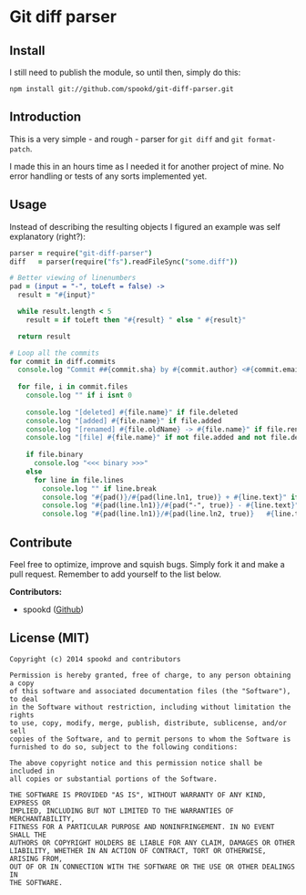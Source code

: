 # Git diff parser

## Install
I still need to publish the module, so until then, simply do this:
```
npm install git://github.com/spookd/git-diff-parser.git
```

## Introduction
This is a very simple - and rough - parser for `git diff` and `git format-patch`.

I made this in an hours time as I needed it for another project of mine. No error handling or tests of any sorts implemented yet.

## Usage
Instead of describing the resulting objects I figured an example was self explanatory (right?):
```coffee
parser = require("git-diff-parser")
diff   = parser(require("fs").readFileSync("some.diff"))

# Better viewing of linenumbers
pad = (input = "-", toLeft = false) ->
  result = "#{input}"

  while result.length < 5
    result = if toLeft then "#{result} " else " #{result}"

  return result

# Loop all the commits
for commit in diff.commits
  console.log "Commit ##{commit.sha} by #{commit.author} <#{commit.email}>" if diff.detailed
  
  for file, i in commit.files
    console.log "" if i isnt 0
    
    console.log "[deleted] #{file.name}" if file.deleted
    console.log "[added] #{file.name}" if file.added
    console.log "[renamed] #{file.oldName} -> #{file.name}" if file.renamed
    console.log "[file] #{file.name}" if not file.added and not file.deleted and not file.renamed
    
    if file.binary
      console.log "<<< binary >>>"
    else
      for line in file.lines
        console.log "" if line.break
        console.log "#{pad()}/#{pad(line.ln1, true)} + #{line.text}" if line.type is "added"
        console.log "#{pad(line.ln1)}/#{pad("-", true)} - #{line.text}" if line.type is "deleted"
        console.log "#{pad(line.ln1)}/#{pad(line.ln2, true)}   #{line.text}" if line.type is "normal"
```

## Contribute
Feel free to optimize, improve and squish bugs. Simply fork it and make a pull request. Remember to add yourself to the list below.

**Contributors:**
* spookd ([Github](https://github.com/spookd))

## License (MIT)
```
Copyright (c) 2014 spookd and contributors

Permission is hereby granted, free of charge, to any person obtaining a copy
of this software and associated documentation files (the "Software"), to deal
in the Software without restriction, including without limitation the rights
to use, copy, modify, merge, publish, distribute, sublicense, and/or sell
copies of the Software, and to permit persons to whom the Software is
furnished to do so, subject to the following conditions:

The above copyright notice and this permission notice shall be included in
all copies or substantial portions of the Software.

THE SOFTWARE IS PROVIDED "AS IS", WITHOUT WARRANTY OF ANY KIND, EXPRESS OR
IMPLIED, INCLUDING BUT NOT LIMITED TO THE WARRANTIES OF MERCHANTABILITY,
FITNESS FOR A PARTICULAR PURPOSE AND NONINFRINGEMENT. IN NO EVENT SHALL THE
AUTHORS OR COPYRIGHT HOLDERS BE LIABLE FOR ANY CLAIM, DAMAGES OR OTHER
LIABILITY, WHETHER IN AN ACTION OF CONTRACT, TORT OR OTHERWISE, ARISING FROM,
OUT OF OR IN CONNECTION WITH THE SOFTWARE OR THE USE OR OTHER DEALINGS IN
THE SOFTWARE.
```